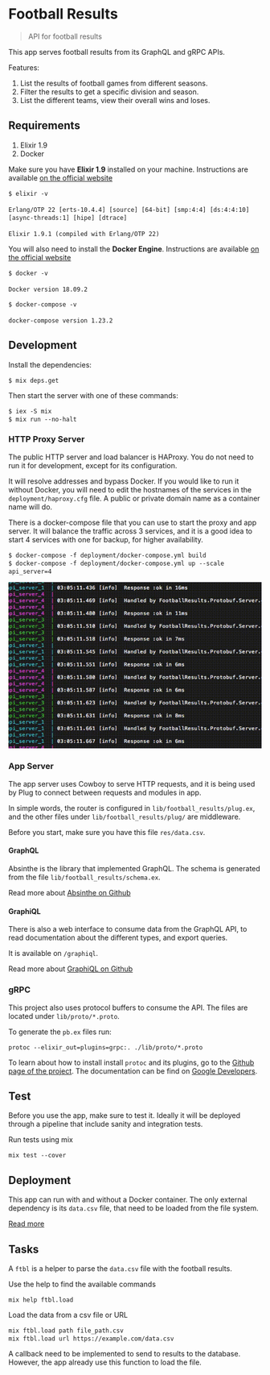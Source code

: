 # Football Results

> API for football results

This app serves football results from its GraphQL and gRPC APIs.

Features:
1. List the results of football games from different seasons.
2. Filter the results to get a specific division and season.
3. List the different teams, view their overall wins and loses.

## Requirements

1. Elixir 1.9
1. Docker

Make sure you have **Elixir 1.9** installed on your machine. Instructions are
  available [on the official website](https://elixir-lang.org/install.html)
```
$ elixir -v

Erlang/OTP 22 [erts-10.4.4] [source] [64-bit] [smp:4:4] [ds:4:4:10] [async-threads:1] [hipe] [dtrace]

Elixir 1.9.1 (compiled with Erlang/OTP 22)
```

You will also need to install the **Docker Engine**. Instructions are available
  [on the official website](https://docs.docker.com/install/)
```
$ docker -v

Docker version 18.09.2
```
```
$ docker-compose -v

docker-compose version 1.23.2
```

## Development

Install the dependencies:
```
$ mix deps.get
```

Then start the server with one of these commands:
```
$ iex -S mix
$ mix run --no-halt
```

### HTTP Proxy Server

The public HTTP server and load balancer is HAProxy. You do not need to
  run it for development, except for its configuration.

It will resolve addresses and bypass Docker. If you would like to run it
  without Docker, you will need to edit the hostnames of the services
  in the `deployment/haproxy.cfg` file. A public or private domain name
  as a container name will do.

There is a docker-compose file that you can use to start the proxy and
  app server. It will balance the traffic across 3 services, and it is
  a good idea to start 4 services with one for backup, for higher
  availability.

```
$ docker-compose -f deployment/docker-compose.yml build
$ docker-compose -f deployment/docker-compose.yml up --scale api_server=4
```

![HAProxy demo](https://github.com/shavit/animated-telegram/blob/master/doc/haproxy.gif)


### App Server

The app server uses Cowboy to serve HTTP requests, and it is being used
by Plug to connect between requests and modules in app.

In simple words, the router is configured in `lib/football_results/plug.ex`,
  and the other files under `lib/football_results/plug/` are middleware.

Before you start, make sure you have this file `res/data.csv`.

#### GraphQL

Absinthe is the library that implemented GraphQL. The schema is
  generated from the file `lib/football_results/schema.ex`.

Read more about [Absinthe on Github](https://github.com/absinthe-graphql/absinthe)

#### GraphiQL

There is also a web interface to consume data from the GraphQL API, to read
  documentation about the different types, and export queries.

It is available on `/graphiql`.

Read more about [GraphiQL on Github](https://github.com/graphql/graphiql)

### gRPC

This project also uses protocol buffers to consume the API. The files
  are located under `lib/proto/*.proto`.

To generate the `pb.ex` files run:
```
protoc --elixir_out=plugins=grpc:. ./lib/proto/*.proto
```

To learn about how to install install `protoc` and its plugins, go to the
  [Github page of the project](https://github.com/protocolbuffers/protobuf).
The documentation can be find on [Google Developers](https://developers.google.com/protocol-buffers/).

## Test

Before you use the app, make sure to test it. Ideally it will be deployed
  through a pipeline that include sanity and integration tests.

Run tests using mix
```
mix test --cover
```

## Deployment

This app can run with and without a Docker container. The only external
dependency is its `data.csv` file, that need to be loaded from the file system.

[Read more](deployment)

## Tasks

A `ftbl` is a helper to parse the `data.csv` file with the football results.

Use the help to find the available commands
```
mix help ftbl.load
```

Load the data from a csv file or URL
```
mix ftbl.load path file_path.csv
mix ftbl.load url https://example.com/data.csv
```

A callback need to be implemented to send to results to the database. However,
  the app already use this function to load the file.
